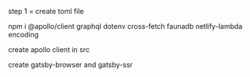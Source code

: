 step 1 = create toml file

npm i @apollo/client graphql dotenv cross-fetch faunadb netlify-lambda encoding

create apollo client in src

create gatsby-browser and gatsby-ssr


